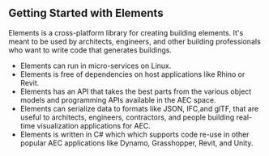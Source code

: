## Getting Started with Elements
Elements is a cross-platform library for creating building elements. It's meant to be used by architects, engineers, and other building professionals who want to write code that generates buildings.

- Elements can run in micro-services on Linux.
- Elements is free of dependencies on host applications like Rhino or Revit.
- Elements has an API that takes the best parts from the various object models and programming APIs available in the AEC space.
- Elements can serialize data to formats like JSON, IFC,and glTF, that are useful to architects, engineers, contractors, and people building real-time visualization applications for AEC.
- Elements is written in C# which which supports code re-use in other popular AEC applications like Dynamo, Grasshopper, Revit, and Unity.